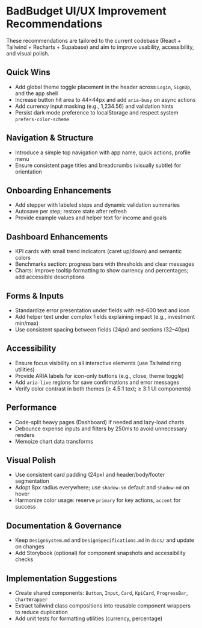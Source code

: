 # BadBudget UI/UX Improvement Recommendations

These recommendations are tailored to the current codebase (React + Tailwind + Recharts + Supabase) and aim to improve usability, accessibility, and visual polish.

## Quick Wins
- Add global theme toggle placement in the header across `Login`, `SignUp`, and the app shell
- Increase button hit area to 44×44px and add `aria-busy` on async actions
- Add currency input masking (e.g., 1,234.56) and validation hints
- Persist dark mode preference to localStorage and respect system `prefers-color-scheme`

## Navigation & Structure
- Introduce a simple top navigation with app name, quick actions, profile menu
- Ensure consistent page titles and breadcrumbs (visually subtle) for orientation

## Onboarding Enhancements
- Add stepper with labeled steps and dynamic validation summaries
- Autosave per step; restore state after refresh
- Provide example values and helper text for income and goals

## Dashboard Enhancements
- KPI cards with small trend indicators (caret up/down) and semantic colors
- Benchmarks section: progress bars with thresholds and clear messages
- Charts: improve tooltip formatting to show currency and percentages; add accessible descriptions

## Forms & Inputs
- Standardize error presentation under fields with red-600 text and icon
- Add helper text under complex fields explaining impact (e.g., investment min/max)
- Use consistent spacing between fields (24px) and sections (32–40px)

## Accessibility
- Ensure focus visibility on all interactive elements (use Tailwind ring utilities)
- Provide ARIA labels for icon-only buttons (e.g., close, theme toggle)
- Add `aria-live` regions for save confirmations and error messages
- Verify color contrast in both themes (≥ 4.5:1 text; ≥ 3:1 UI components)

## Performance
- Code-split heavy pages (Dashboard) if needed and lazy-load charts
- Debounce expense inputs and filters by 250ms to avoid unnecessary renders
- Memoize chart data transforms

## Visual Polish
- Use consistent card padding (24px) and header/body/footer segmentation
- Adopt 8px radius everywhere; use `shadow-sm` default and `shadow-md` on hover
- Harmonize color usage: reserve `primary` for key actions, `accent` for success

## Documentation & Governance
- Keep `DesignSystem.md` and `DesignSpecifications.md` in `docs/` and update on changes
- Add Storybook (optional) for component snapshots and accessibility checks

## Implementation Suggestions
- Create shared components: `Button`, `Input`, `Card`, `KpiCard`, `ProgressBar`, `ChartWrapper`
- Extract tailwind class compositions into reusable component wrappers to reduce duplication
- Add unit tests for formatting utilities (currency, percentage)

